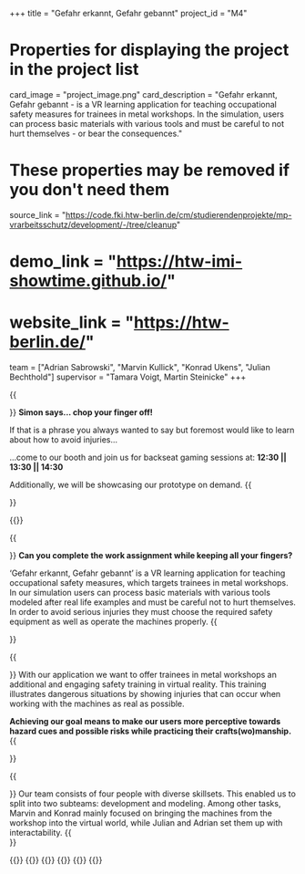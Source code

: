 +++
title = "Gefahr erkannt, Gefahr gebannt"
project_id = "M4"

# Properties for displaying the project in the project list
card_image = "project_image.png"
card_description = "Gefahr erkannt, Gefahr gebannt - is a VR learning application for teaching occupational safety measures for trainees in metal workshops. In the simulation, users can process basic materials with various tools and must be careful to not hurt themselves - or bear the consequences."

# These properties may be removed if you don't need them
source_link = "https://code.fki.htw-berlin.de/cm/studierendenprojekte/mp-vrarbeitsschutz/development/-/tree/cleanup"
# demo_link = "https://htw-imi-showtime.github.io/"
# website_link = "https://htw-berlin.de/"

team = ["Adrian Sabrowski", "Marvin Kullick", "Konrad Ukens", "Julian Bechthold"]
supervisor = "Tamara Voigt, Martin Steinicke"
+++

{{<section title="Showtime Schedule">}}
**Simon says... chop your finger off!**

If that is a phrase you always wanted to say but foremost would like to learn about how to avoid injuries...

...come to our booth and join us for backseat gaming sessions at: **12:30 || 13:30 || 14:30**

Additionally, we will be showcasing our prototype on demand.
{{</section>}}

{{<mediathek id="91e2c2053d3396e276e8e1aa0f4199c7" title="Our Presentation">}}	
 
{{<section title="Summary">}}
**Can you complete the work assignment while keeping all your fingers?**

‘Gefahr erkannt, Gefahr gebannt’ is a VR learning application for teaching occupational safety measures, which targets trainees in metal workshops.
In our simulation users can process basic materials with various tools modeled after real life examples and must be careful not to hurt themselves.
In order to avoid serious injuries they must choose the required safety equipment as well as operate the machines properly.
{{</section>}}

{{<section title="Our Goal">}}
With our application we want to offer trainees in metal workshops an additional and engaging safety training in virtual reality.
This training illustrates dangerous situations by showing injuries that can occur when working with the machines as real as possible.

**Achieving our goal means to make our users more perceptive towards hazard cues and possible risks while practicing their crafts(wo)manship.**
{{</section>}}

{{<section title="Our Team">}}
Our team consists of four people with diverse skillsets. This enabled us to split into two subteams: development and modeling.
Among other tasks, Marvin and Konrad mainly focused on bringing the machines from the workshop into the virtual world, while Julian and Adrian set them up with interactability. 
{{</section>}}

{{<gallery>}}
{{<team-member image="adrian.jpg" name="Adrian Sabrowski">}}
{{<team-member image="marvin.jpg" name="Marvin Kullick">}}
{{<team-member image="julian.png" name="Julian Bechthold">}}
{{<team-member image="konrad.png" name="Konrad Ukens">}}
{{</gallery>}}
